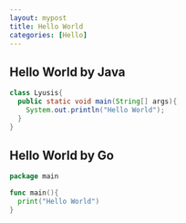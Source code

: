 ```yaml
---
layout: mypost
title: Hello World
categories: [Hello]
---
```

## Hello World by Java
```java
class Lyusis{
  public static void main(String[] args){
    System.out.println("Hello World");
  }
}
```

## Hello World by Go
```go
package main

func main(){
  print("Hello World")
}
```
